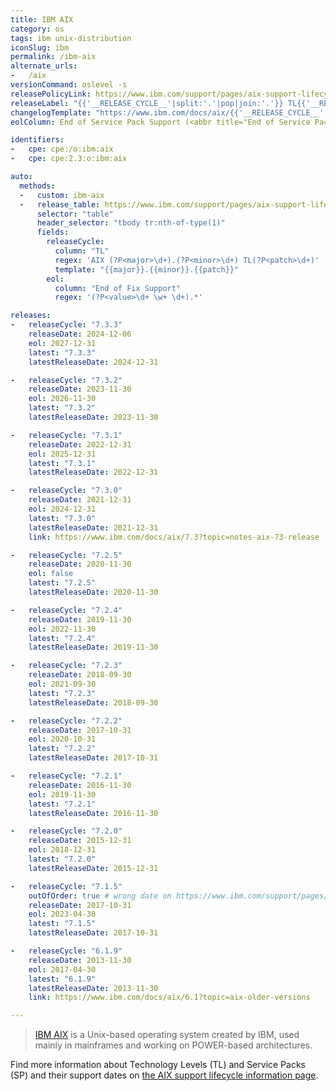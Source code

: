 ```yaml
---
title: IBM AIX
category: os
tags: ibm unix-distribution
iconSlug: ibm
permalink: /ibm-aix
alternate_urls:
-   /aix
versionCommand: oslevel -s
releasePolicyLink: https://www.ibm.com/support/pages/aix-support-lifecycle-information
releaseLabel: "{{'__RELEASE_CYCLE__'|split:'.'|pop|join:'.'}} TL{{'__RELEASE_CYCLE__'|split:'.'|last}}"
changelogTemplate: "https://www.ibm.com/docs/aix/{{'__RELEASE_CYCLE__'|split:'.'|pop|join:'.'}}?topic=notes-aix-{{'__RELEASE_CYCLE__'|replace:'.',''}}-release"
eolColumn: End of Service Pack Support (<abbr title="End of Service Pack Support">EoSPS</abbr>)

identifiers:
-   cpe: cpe:/o:ibm:aix
-   cpe: cpe:2.3:o:ibm:aix

auto:
  methods:
  -   custom: ibm-aix
  -   release_table: https://www.ibm.com/support/pages/aix-support-lifecycle-information
      selector: "table"
      header_selector: "tbody tr:nth-of-type(1)"
      fields:
        releaseCycle:
          column: "TL"
          regex: 'AIX (?P<major>\d+).(?P<minor>\d+) TL(?P<patch>\d+)'
          template: "{{major}}.{{minor}}.{{patch}}"
        eol:
          column: "End of Fix Support"
          regex: '(?P<value>\d+ \w+ \d+).*'

releases:
-   releaseCycle: "7.3.3"
    releaseDate: 2024-12-06
    eol: 2027-12-31
    latest: "7.3.3"
    latestReleaseDate: 2024-12-31

-   releaseCycle: "7.3.2"
    releaseDate: 2023-11-30
    eol: 2026-11-30
    latest: "7.3.2"
    latestReleaseDate: 2023-11-30

-   releaseCycle: "7.3.1"
    releaseDate: 2022-12-31
    eol: 2025-12-31
    latest: "7.3.1"
    latestReleaseDate: 2022-12-31

-   releaseCycle: "7.3.0"
    releaseDate: 2021-12-31
    eol: 2024-12-31
    latest: "7.3.0"
    latestReleaseDate: 2021-12-31
    link: https://www.ibm.com/docs/aix/7.3?topic=notes-aix-73-release

-   releaseCycle: "7.2.5"
    releaseDate: 2020-11-30
    eol: false
    latest: "7.2.5"
    latestReleaseDate: 2020-11-30

-   releaseCycle: "7.2.4"
    releaseDate: 2019-11-30
    eol: 2022-11-30
    latest: "7.2.4"
    latestReleaseDate: 2019-11-30

-   releaseCycle: "7.2.3"
    releaseDate: 2018-09-30
    eol: 2021-09-30
    latest: "7.2.3"
    latestReleaseDate: 2018-09-30

-   releaseCycle: "7.2.2"
    releaseDate: 2017-10-31
    eol: 2020-10-31
    latest: "7.2.2"
    latestReleaseDate: 2017-10-31

-   releaseCycle: "7.2.1"
    releaseDate: 2016-11-30
    eol: 2019-11-30
    latest: "7.2.1"
    latestReleaseDate: 2016-11-30

-   releaseCycle: "7.2.0"
    releaseDate: 2015-12-31
    eol: 2018-12-31
    latest: "7.2.0"
    latestReleaseDate: 2015-12-31

-   releaseCycle: "7.1.5"
    outOfOrder: true # wrong date on https://www.ibm.com/support/pages/aix-support-lifecycle-information
    releaseDate: 2017-10-31
    eol: 2023-04-30
    latest: "7.1.5"
    latestReleaseDate: 2017-10-31

-   releaseCycle: "6.1.9"
    releaseDate: 2013-11-30
    eol: 2017-04-30
    latest: "6.1.9"
    latestReleaseDate: 2013-11-30
    link: https://www.ibm.com/docs/aix/6.1?topic=aix-older-versions

---
```


> [IBM AIX](https://www.ibm.com/products/aix) is a Unix-based operating system created by IBM, used
> mainly in mainframes and working on POWER-based architectures.

Find more information about Technology Levels (TL) and Service Packs (SP) and their support dates
on [the AIX support lifecycle information page](https://www.ibm.com/support/pages/aix-support-lifecycle-information).
